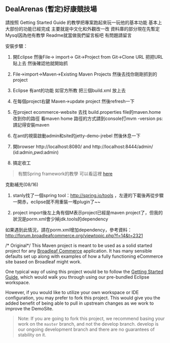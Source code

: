 ## DealArenas (暫定)好康競技場

請按照 Getting Started Guide 的教學把專案跑起來玩一玩他的基本功能 基本上大部份的功能已經完成 主要就是中文化和外觀改一改 資料庫的部分現在先暫定Mysql因為他有教學 Readme就當做我們留言板吧 有問題請留言
																	       
安裝步驟：
1. 開Eclipse 然後File-> import-> Git->Project from Git->Clone URL 把把URL貼上去 然後確認他就開始抓

2. File->import->Maven->Existing Maven Projects 然後去找你剛剛抓到的project

3. Eclipse 有ant的功能 如官方所教 把三個build.xml 放上去

4. 在每個project右鍵 Maven->update project 然後refresh一下

5. 在project ecommerce-website 去找 build.properties file的maven.home 改到你的路徑 看maven home 路徑的方式請到console打mvm -version 	   ps:請記得安裝maven

6. 在ant的視窗啟動admin和site的jetty-demo-jrebel 然後休息一下

7. 開browser http://localhost:8080/    and http://localhost:8444/admin/  (id:admin,pwd:admin)

8. 搞定收工

>有關Spring framework的教學 可以看這裡 [here](http://openhome.cc/Gossip/SpringGossip/)
	
克勳補充(08/16)

1. stanly找了一個spring tool：http://spring.io/tools ，左邊的下載後再從步驟一開赤，eclipse就不用重裝一堆plugin了~~

2. project import後左上角有個M表示project已經是maven project了，但我的狀況是porm.xml會少掉jdk.tools的dependency

如果遇到此情況，請在porm.xml增加dependency，參考資料：http://forum.broadleafcommerce.org/viewtopic.php?f=14&t=2321

																			

/* Original*/
This Maven project is meant to be used as a solid started project for any [Broadleaf Commerce](http://www.broadleafcommerce.org) application. It has many sensible defaults set up along with examples of how a fully functioning eCommerce site based on Broadleaf might work.

One typical way of using this project would be to follow the [Getting Started Guide](http://docs.broadleafcommerce.org/current/Getting-Started.html), which would walk you through using our pre-bundled Eclipse workspace.

However, if you would like to utilize your own workspace or IDE configuration, you may prefer to fork this project. This would give you the added benefit of being able to pull in upstream changes as we work to improve the DemoSite.

> Note: If you are going to fork this project, we recommend basing your work on the `master` branch, and not the develop branch. develop is our ongoing development branch and there are no guarantees of stability on it.
																		
